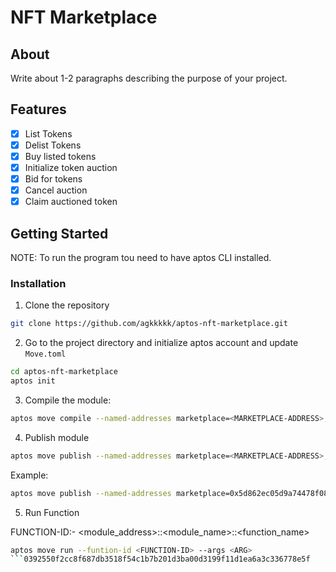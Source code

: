 # NFT Marketplace

## About <a name = "about"></a>

Write about 1-2 paragraphs describing the purpose of your project.

## Features

- [x] List Tokens
- [x] Delist Tokens
- [x] Buy listed tokens
- [x] Initialize token auction
- [x] Bid for tokens
- [x] Cancel auction
- [x] Claim auctioned token

## Getting Started

NOTE: To run the program tou need to have aptos CLI installed.

### Installation

1. Clone the repository

```bash
git clone https://github.com/agkkkkk/aptos-nft-marketplace.git
```
2. Go to the project directory and initialize aptos account and update ```Move.toml```

```bash
cd aptos-nft-marketplace
aptos init
```

3. Compile the module:

```bash
aptos move compile --named-addresses marketplace=<MARKETPLACE-ADDRESS>,owner=<OWNER-ADDRESS>,treasury=<TREASURY-ADDRESS>
```

4. Publish module

```bash
aptos move publish --named-addresses marketplace=<MARKETPLACE-ADDRESS>,owner=<OWNER-ADDRESS>,treasury=<TREASURY-ADDRESS>
```
Example:
```bash
aptos move publish --named-addresses marketplace=0x5d862ec05d9a74478f08a0143d8de3d108c307f61d4f7f1411384553f6c27d55,owner=0xd4f2987ce525ae600629615e95933b38167bf7bfafa265c572acdca1c095fdad, treasury=0x0392550f2cc8f687db3518f54c1b7b201d3ba00d3199f11d1ea6a3c336778e5f
```

5. Run Function

FUNCTION-ID:- <module_address>::<module_name>::<function_name>

```bash
aptos move run --funtion-id <FUNCTION-ID> --args <ARG>
```0392550f2cc8f687db3518f54c1b7b201d3ba00d3199f11d1ea6a3c336778e5f